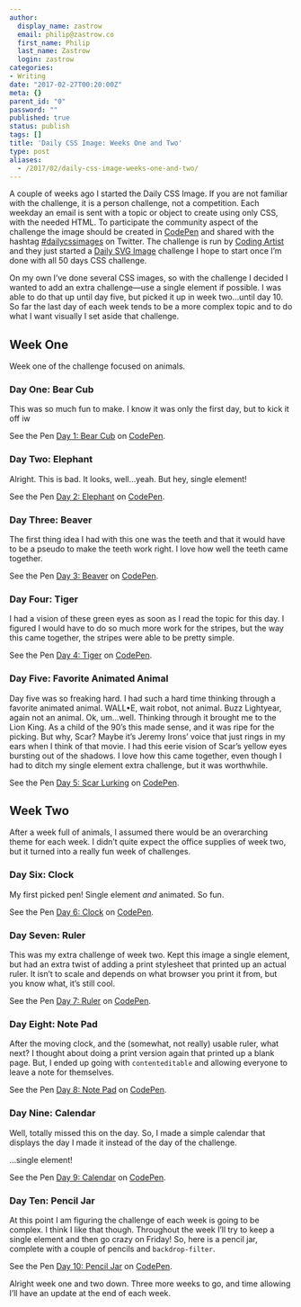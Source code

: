 ```yaml
---
author:
  display_name: zastrow
  email: philip@zastrow.co
  first_name: Philip
  last_name: Zastrow
  login: zastrow
categories:
- Writing
date: "2017-02-27T00:20:00Z"
meta: {}
parent_id: "0"
password: ""
published: true
status: publish
tags: []
title: 'Daily CSS Image: Weeks One and Two'
type: post
aliases:
  - /2017/02/daily-css-image-weeks-one-and-two/
---
```

<p>A couple of weeks ago I started the Daily CSS Image. If you are not familiar with the challenge, it is a person challenge, not a competition. Each weekday an email is sent with a topic or object to create using only CSS, with the needed HTML. To participate the community aspect of the challenge the image should be created in <a href="http://codepen.io">CodePen</a> and shared with the hashtag <a href="https://twitter.com/hashtag/dailycssimages">#dailycssimages</a> on Twitter. The challenge is run by <a href="http://codingartist.io">Coding Artist</a> and they just started a <a href="http://challenges.codingartist.io/daily-svg-images/">Daily SVG Image</a> challenge I hope to start once I’m done with all 50 days CSS challenge.</p>
<p>On my own I’ve done several CSS images, so with the challenge I decided I wanted to add an extra challenge—use a single element if possible. I was able to do that up until day five, but picked it up in week two…until day 10. So far the last day of each week tends to be a more complex topic and to do what I want visually I set aside that challenge.</p>
<h2 id="week-one">Week One</h2>
<p>Week one of the challenge focused on animals.</p>
<h3 id="day-one-bear-cub">Day One: Bear Cub</h3>
<p>This was so much fun to make. I know it was only the first day, but to kick it off iw</p>
<p data-height="400" data-theme-id="21151" data-slug-hash="zNerbe" data-default-tab="result" data-user="zastrow" data-embed-version="2" data-pen-title="Day 1: Bear Cub" class="codepen">See the Pen <a href="http://codepen.io/zastrow/pen/zNerbe/">Day 1: Bear Cub</a> on <a href="http://codepen.io">CodePen</a>.</p>
<p><script async="" src="https://production-assets.codepen.io/assets/embed/ei.js"></script></p>
<h3 id="day-two-elephant">Day Two: Elephant</h3>
<p>Alright. This is bad. It looks, well…yeah. But hey, single element!</p>
<p data-height="400" data-theme-id="21151" data-slug-hash="jydXoa" data-default-tab="result" data-user="zastrow" data-embed-version="2" data-pen-title="Day 2: Elephant" class="codepen">See the Pen <a href="http://codepen.io/zastrow/pen/jydXoa/">Day 2: Elephant</a> on <a href="http://codepen.io">CodePen</a>.</p>
<p><script async="" src="https://production-assets.codepen.io/assets/embed/ei.js"></script></p>
<h3 id="day-three-beaver">Day Three: Beaver</h3>
<p>The first thing idea I had with this one was the teeth and that it would have to be a pseudo to make the teeth work right. I love how well the teeth came together.</p>
<p data-height="400" data-theme-id="21151" data-slug-hash="oBVezM" data-default-tab="result" data-user="zastrow" data-embed-version="2" data-pen-title="Day 3: Beaver" class="codepen">See the Pen <a href="http://codepen.io/zastrow/pen/oBVezM/">Day 3: Beaver</a> on <a href="http://codepen.io">CodePen</a>.</p>
<p><script async="" src="https://production-assets.codepen.io/assets/embed/ei.js"></script></p>
<h3 id="day-four-tiger">Day Four: Tiger</h3>
<p>I had a vision of these green eyes as soon as I read the topic for this day. I figured I would have to do so much more work for the stripes, but the way this came together, the stripes were able to be pretty simple.</p>
<p data-height="400" data-theme-id="21151" data-slug-hash="zNXoEy" data-default-tab="result" data-user="zastrow" data-embed-version="2" data-pen-title="Day 4: Tiger" class="codepen">See the Pen <a href="http://codepen.io/zastrow/pen/zNXoEy/">Day 4: Tiger</a> on <a href="http://codepen.io">CodePen</a>.</p>
<p><script async="" src="https://production-assets.codepen.io/assets/embed/ei.js"></script></p>
<h3 id="day-five-favorite-animated-animal">Day Five: Favorite Animated Animal</h3>
<p>Day five was so freaking hard. I had such a hard time thinking through a favorite animated animal. WALL•E, wait robot, not animal. Buzz Lightyear, again not an animal. Ok, um…well. Thinking through it brought me to the Lion King. As a child of the 90’s this made sense, and it was ripe for the picking. But why, Scar? Maybe it’s Jeremy Irons’ voice that just rings in my ears when I think of that movie. I had this eerie vision of Scar’s yellow eyes bursting out of the shadows. I love how this came together, even though I had to ditch my single element extra challenge, but it was worthwhile.</p>
<p data-height="400" data-theme-id="21151" data-slug-hash="wgbVzQ" data-default-tab="result" data-user="zastrow" data-embed-version="2" data-pen-title="Day 5: Scar Lurking" class="codepen">See the Pen <a href="http://codepen.io/zastrow/pen/wgbVzQ/">Day 5: Scar Lurking</a> on <a href="http://codepen.io">CodePen</a>.</p>
<p><script async="" src="https://production-assets.codepen.io/assets/embed/ei.js"></script></p>
<h2 id="week-two">Week Two</h2>
<p>After a week full of animals, I assumed there would be an overarching theme for each week. I didn’t quite expect the office supplies of week two, but it turned into a really fun week of challenges.</p>
<h3 id="day-six-clock">Day Six: Clock</h3>
<p>My first picked pen! Single element <em>and</em> animated. So fun.</p>
<p data-height="400" data-theme-id="21151" data-slug-hash="GrbGbJ" data-default-tab="result" data-user="zastrow" data-embed-version="2" data-pen-title="Day 6: Clock" class="codepen">See the Pen <a href="http://codepen.io/zastrow/pen/GrbGbJ/">Day 6: Clock</a> on <a href="http://codepen.io">CodePen</a>.</p>
<p><script async="" src="https://production-assets.codepen.io/assets/embed/ei.js"></script></p>
<h3 id="day-seven-ruler">Day Seven: Ruler</h3>
<p>This was my extra challenge of week two. Kept this image a single element, but had an extra twist of adding a print stylesheet that printed up an actual ruler. It isn’t to scale and depends on what browser you print it from, but you know what, it’s still cool.</p>
<p data-height="400" data-theme-id="21151" data-slug-hash="LxwqVz" data-default-tab="result" data-user="zastrow" data-embed-version="2" data-pen-title="Day 7: Ruler" class="codepen">See the Pen <a href="http://codepen.io/zastrow/pen/LxwqVz/">Day 7: Ruler</a> on <a href="http://codepen.io">CodePen</a>.</p>
<p><script async="" src="https://production-assets.codepen.io/assets/embed/ei.js"></script></p>
<h3 id="day-eight-note-pad">Day Eight: Note Pad</h3>
<p>After the moving clock, and the (somewhat, not really) usable ruler, what next? I thought about doing a print version again that printed up a blank page. But, I ended up going with <code class="highlighter-rouge">contenteditable</code> and allowing everyone to leave a note for themselves.</p>
<p data-height="400" data-theme-id="21151" data-slug-hash="aJoyOg" data-default-tab="result" data-user="zastrow" data-embed-version="2" data-pen-title="Day 8: Note Pad" class="codepen">See the Pen <a href="http://codepen.io/zastrow/pen/aJoyOg/">Day 8: Note Pad</a> on <a href="http://codepen.io">CodePen</a>.</p>
<p><script async="" src="https://production-assets.codepen.io/assets/embed/ei.js"></script></p>
<h3 id="day-nine-calendar">Day Nine: Calendar</h3>
<p>Well, totally missed this on the day. So, I made a simple calendar that displays the day I made it instead of the day of the challenge.</p>
<p>…single element!</p>
<p data-height="400" data-theme-id="21151" data-slug-hash="VpYxeO" data-default-tab="result" data-user="zastrow" data-embed-version="2" data-pen-title="Day 9: Calendar" class="codepen">See the Pen <a href="http://codepen.io/zastrow/pen/VpYxeO/">Day 9: Calendar</a> on <a href="http://codepen.io">CodePen</a>.</p>
<p><script async="" src="https://production-assets.codepen.io/assets/embed/ei.js"></script></p>
<h3 id="day-ten-pencil-jar">Day Ten: Pencil Jar</h3>
<p>At this point I am figuring the challenge of each week is going to be complex. I think I like that though. Throughout the week I’ll try to keep a single element and then go crazy on Friday! So, here is a pencil jar, complete with a couple of pencils and <code class="highlighter-rouge">backdrop-filter</code>.</p>
<p data-height="400" data-theme-id="21151" data-slug-hash="MpYXXN" data-default-tab="result" data-user="zastrow" data-embed-version="2" data-pen-title="Day 10: Pencil Jar" class="codepen">See the Pen <a href="http://codepen.io/zastrow/pen/MpYXXN/">Day 10: Pencil Jar</a> on <a href="http://codepen.io">CodePen</a>.</p>
<p><script async="" src="https://production-assets.codepen.io/assets/embed/ei.js"></script></p>
<p>Alright week one and two down. Three more weeks to go, and time allowing I’ll have an update at the end of each week.</p>
